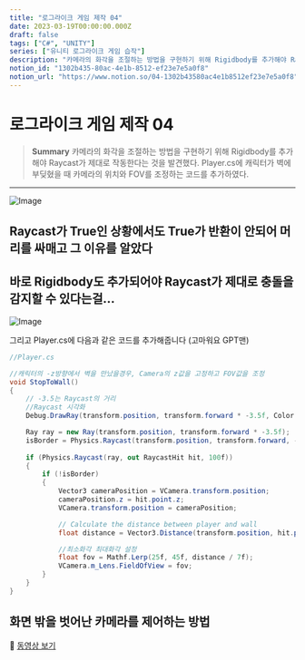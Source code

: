 ```yaml
---
title: "로그라이크 게임 제작 04"
date: 2023-03-19T00:00:00.000Z
draft: false
tags: ["C#", "UNITY"]
series: ["유니티 로그라이크 게임 습작"]
description: "카메라의 화각을 조절하는 방법을 구현하기 위해 Rigidbody를 추가해야 Raycast가 제대로 작동한다는 것을 발견했다. Player.cs에 캐릭터가 벽에 부딪혔을 때 카메라의 위치와 FOV를 조정하는 코드를 추가하였다."
notion_id: "1302b435-80ac-4e1b-8512-ef23e7e5a0f8"
notion_url: "https://www.notion.so/04-1302b43580ac4e1b8512ef23e7e5a0f8"
---
```


# 로그라이크 게임 제작 04

> **Summary**
> 카메라의 화각을 조절하는 방법을 구현하기 위해 Rigidbody를 추가해야 Raycast가 제대로 작동한다는 것을 발견했다. Player.cs에 캐릭터가 벽에 부딪혔을 때 카메라의 위치와 FOV를 조정하는 코드를 추가하였다.

---

![Image](https://prod-files-secure.s3.us-west-2.amazonaws.com/09ccd4d5-876c-4bba-bbdf-cc77a0a11257/f5cc5870-3752-432e-933b-78639c08c9a1/Untitled.png?X-Amz-Algorithm=AWS4-HMAC-SHA256&X-Amz-Content-Sha256=UNSIGNED-PAYLOAD&X-Amz-Credential=ASIAZI2LB466QQKCWLKB%2F20250724%2Fus-west-2%2Fs3%2Faws4_request&X-Amz-Date=20250724T120054Z&X-Amz-Expires=3600&X-Amz-Security-Token=IQoJb3JpZ2luX2VjEAQaCXVzLXdlc3QtMiJGMEQCIEh7jJUCmV97MMLvaDkhqMrYG4245z7VMrdoxkLykTOyAiAiZFZpseIl9Q%2Fd36FU6u%2FkuwiOPy91tS2trIky4GOSJir%2FAwgtEAAaDDYzNzQyMzE4MzgwNSIMV7Z2z8gkYSS67j%2BuKtwD4t7lAbyyFVyuCL%2BCIfqRMA9DJ3Xu6WwmXVeozOKn92iLone2k1GPH3OFi%2FR9xlCI8mWVACeMX%2F0YJ2lz1YJAYrHcXOJEkrPmcTAEM27p2Z7AZj6OPGuLuYgWrwVArWQL0U57xAZl3ZWeXBuwJkA8KXKDSlqu9esikl7BWK06uqWJnkHWA5Q6zR6REl5qVgKLPwqOGPf0fi%2Frpfd44%2B7nC0EyHldbeB6%2BmDLDvFfKMksLA%2BHPVbB%2FlJt3Zg3%2FcGmK%2B0W6nkJF%2BP9KnaUlinDwKqSqUKrYmpXmraWsSXg6ir96IwMbMPQMoxhXhHguWFhLBz4Crj5I1iEQdTRGGSkaYBcDW%2FpIWTBK6mknyzZ1Ps7vCvgRNBVBlmmdEo2tuXmiVmZFPdGhAI%2B%2BBJK1a9ZXOscG42Tc80DnE2v5wuBkvUXarDwh6%2FUmD%2Bp3N2EkzjIblUQiCgwTBSXX9K0Pq1CD6lofzNDaRfwtdFlozokZPkVcOF5PEDBF%2Fo2lMGbndFIJFCW6Vgb%2FPnHz0H%2BAweM%2Bx2J1SsBUBRi8MClJyvKZanpG3K8hnHJ2T%2F5ZPBqLA8enDMMVp9RFHYMO1qzqxcIYSoYHt6TOnus696ou0rQYhBQXDqqlt57%2F0AC2WGUwzr%2BIxAY6pgHbTpg2kRAwHY9SC8jbS5goZ2ZX3T7bnuI1595%2BF71YztmnXif%2BqT9zmfDexXIYydn08JwD4%2BuRb5T%2BZJWcdKe8BPFESmJ%2Bxr4IaHm7I9uKr6VrM40PHMToKhq9f1sWu5Lm0qFh2xIXuvUSJXM1SJVnWlVR06XSVlALfTmXJ38VKjzZz1vfqEoueQRLTJ%2B9n5GQ2l5qwQoZ%2BXWMGMMTbWnp349ikzXZ&X-Amz-Signature=13f373033c2280f44766c5b3cd5ec7c9cfaa7ee5b783f4610c388d63f735301b&X-Amz-SignedHeaders=host&x-amz-checksum-mode=ENABLED&x-id=GetObject)


## Raycast가 True인 상황에서도 True가 반환이 안되어 머리를 싸매고 그 이유를 알았다


## 바로 Rigidbody도 추가되어야 Raycast가 제대로 충돌을 감지할 수 있다는걸…

![Image](https://prod-files-secure.s3.us-west-2.amazonaws.com/09ccd4d5-876c-4bba-bbdf-cc77a0a11257/c942329e-ab94-4076-8771-728903c798ff/Untitled.png?X-Amz-Algorithm=AWS4-HMAC-SHA256&X-Amz-Content-Sha256=UNSIGNED-PAYLOAD&X-Amz-Credential=ASIAZI2LB466QQKCWLKB%2F20250724%2Fus-west-2%2Fs3%2Faws4_request&X-Amz-Date=20250724T120054Z&X-Amz-Expires=3600&X-Amz-Security-Token=IQoJb3JpZ2luX2VjEAQaCXVzLXdlc3QtMiJGMEQCIEh7jJUCmV97MMLvaDkhqMrYG4245z7VMrdoxkLykTOyAiAiZFZpseIl9Q%2Fd36FU6u%2FkuwiOPy91tS2trIky4GOSJir%2FAwgtEAAaDDYzNzQyMzE4MzgwNSIMV7Z2z8gkYSS67j%2BuKtwD4t7lAbyyFVyuCL%2BCIfqRMA9DJ3Xu6WwmXVeozOKn92iLone2k1GPH3OFi%2FR9xlCI8mWVACeMX%2F0YJ2lz1YJAYrHcXOJEkrPmcTAEM27p2Z7AZj6OPGuLuYgWrwVArWQL0U57xAZl3ZWeXBuwJkA8KXKDSlqu9esikl7BWK06uqWJnkHWA5Q6zR6REl5qVgKLPwqOGPf0fi%2Frpfd44%2B7nC0EyHldbeB6%2BmDLDvFfKMksLA%2BHPVbB%2FlJt3Zg3%2FcGmK%2B0W6nkJF%2BP9KnaUlinDwKqSqUKrYmpXmraWsSXg6ir96IwMbMPQMoxhXhHguWFhLBz4Crj5I1iEQdTRGGSkaYBcDW%2FpIWTBK6mknyzZ1Ps7vCvgRNBVBlmmdEo2tuXmiVmZFPdGhAI%2B%2BBJK1a9ZXOscG42Tc80DnE2v5wuBkvUXarDwh6%2FUmD%2Bp3N2EkzjIblUQiCgwTBSXX9K0Pq1CD6lofzNDaRfwtdFlozokZPkVcOF5PEDBF%2Fo2lMGbndFIJFCW6Vgb%2FPnHz0H%2BAweM%2Bx2J1SsBUBRi8MClJyvKZanpG3K8hnHJ2T%2F5ZPBqLA8enDMMVp9RFHYMO1qzqxcIYSoYHt6TOnus696ou0rQYhBQXDqqlt57%2F0AC2WGUwzr%2BIxAY6pgHbTpg2kRAwHY9SC8jbS5goZ2ZX3T7bnuI1595%2BF71YztmnXif%2BqT9zmfDexXIYydn08JwD4%2BuRb5T%2BZJWcdKe8BPFESmJ%2Bxr4IaHm7I9uKr6VrM40PHMToKhq9f1sWu5Lm0qFh2xIXuvUSJXM1SJVnWlVR06XSVlALfTmXJ38VKjzZz1vfqEoueQRLTJ%2B9n5GQ2l5qwQoZ%2BXWMGMMTbWnp349ikzXZ&X-Amz-Signature=3f511bbf040f075a25c5c5998ff9c90264638e4762c8fa1750d70b53fba3e31d&X-Amz-SignedHeaders=host&x-amz-checksum-mode=ENABLED&x-id=GetObject)


그리고 Player.cs에 다음과 같은 코드를 추가해줍니다 (고마워요 GPT맨)

```c#
//Player.cs

//캐릭터의 -z방향에서 벽을 만났을경우, Camera의 z값을 고정하고 FOV값을 조정
void StopToWall()
{
    // -3.5는 Raycast의 거리
    //Raycast 시각화
    Debug.DrawRay(transform.position, transform.forward * -3.5f, Color.green);

    Ray ray = new Ray(transform.position, transform.forward * -3.5f);
    isBorder = Physics.Raycast(transform.position, transform.forward, -3.5f, LayerMask.GetMask("Wall"));
    
    if (Physics.Raycast(ray, out RaycastHit hit, 100f))
    {
        if (!isBorder)
        {
            Vector3 cameraPosition = VCamera.transform.position;
            cameraPosition.z = hit.point.z;
            VCamera.transform.position = cameraPosition;

            // Calculate the distance between player and wall
            float distance = Vector3.Distance(transform.position, hit.point);

            //최소화각 최대화각 설정
            float fov = Mathf.Lerp(25f, 45f, distance / 7f);
            VCamera.m_Lens.FieldOfView = fov;
        }
    }
}
```


## 화면 밖을 벗어난 카메라를 제어하는 방법

🎥 [동영상 보기](https://youtu.be/mWqX8GxeCBk)

